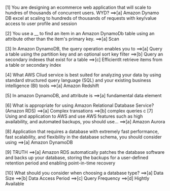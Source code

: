[1] You are designing an ecommerce web application that will scale to hundres of thousands of concurrent users. WYD?
==>[a] Amazon Dynamo DB excel at scaling to hundreds of thousands of requests with key/value access to user profile and session

[2] You use a \_\_ to find an item in an Amazon DynamoDb table using an attribute other than the item's primary key.
==>[a] Scan

[3] In Amazon DynamoDB, the query operation enables you to
==>[a] Query a table using the partition key and an optional sort key filter
==>[b] Query an secondary indexes that exist for a table
==>[c] Efficientlt retrieve items from a table or secondary index

[4] What AWS Cliud service is best suited for analyzing your data by using standard structured query language (SQL) and your existing business intelligence (BI) tools
==>[a] Amazon Redshift

[5] In amazon DynamoDB, and attribute is
==>[a] fundamental data element

[6] What is appropriate for using Amazon Relational Database Service? (Amazon RDS)
==>[a] Complex transations
==>[b] complex queries
c
[7] Using and application to AWS and use AWS features such as high availability, and automated backups, you should use...
==>[a] Amazon Aurora

[8] Application that requires a database with extremely fast performance, fast scalability, and flexibility in the database schema, you should consider using
==>[a] Amazon DynamoDB

[9] TRUTH
==>[a] Amazon RDS automatically patches the database software and backs up your database, storing the backups for a user-defined retention period and enabling point-in-time recovery

[10] What should you consider when choosing a database type?
==>[a] Data Size
==>[b] Data Access Period
==>[c] Query Frequency
==>[d] Hightly Available
